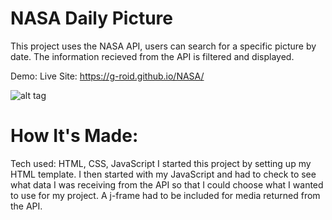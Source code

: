 # NASA Daily Picture
This project uses the NASA API, users can search for a specific picture by date. The information recieved from the API is filtered and displayed. 

Demo:
Live Site: https://g-roid.github.io/NASA/

![alt tag](https://g-roid.github.io/NASA/img/thumb-nail.JPG)

# How It's Made:
Tech used: HTML, CSS, JavaScript I started this project by setting up my HTML template. I then started with my JavaScript and had to check to see what data I was receiving from the API so that I could choose what I wanted to use for my project. 
A j-frame had to be included for media returned from the API.
